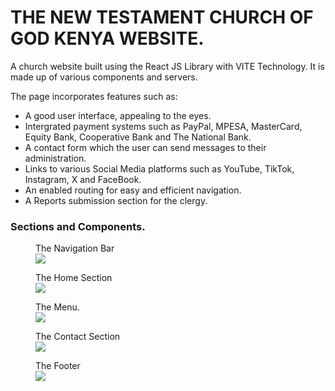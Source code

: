 <h1>THE NEW TESTAMENT CHURCH OF GOD KENYA WEBSITE.</h1>
<p>A church website built using the React JS Library with VITE Technology. It is made up of various components and servers.</p>
<p>The page incorporates features such as:</p>
<ul>
  <li>A good user interface, appealing to the eyes.</li>
   <li>Intergrated payment systems such as PayPal, MPESA, MasterCard, Equity Bank, Cooperative Bank and The National Bank.</li>
   <li>A contact form which the user can send messages to their administration.</li>
   <li>Links to various Social Media platforms such as YouTube, TikTok, Instagram, X and FaceBook.</li>
   <li>An enabled routing for easy and efficient navigation.</li>
   <li>A Reports submission section for the clergy.</li>
</ul>

<h3>Sections and Components.</h3>
<figure>
  <figcaption>The Navigation Bar</figcaption>
  <img src='https://github.com/Omillo-Charles/Images/blob/4a2f007ce8a13fe1a75e92e26a8e336686bce724/Screenshot%202025-04-05%20133435.png' />
</figure>

<figure>
  <figcaption>The Home Section</figcaption>
  <img src='https://github.com/Omillo-Charles/Images/blob/4a2f007ce8a13fe1a75e92e26a8e336686bce724/Screenshot%202025-04-05%20133455.png' />
</figure>

<figure>
  <figcaption>The Menu.</figcaption>
  <img src='https://github.com/Omillo-Charles/Images/blob/4a2f007ce8a13fe1a75e92e26a8e336686bce724/Screenshot%202025-04-05%20133518.png' />
</figure>

<figure>
  <figcaption>The Contact Section</figcaption>
  <img src='https://github.com/Omillo-Charles/Images/blob/4a2f007ce8a13fe1a75e92e26a8e336686bce724/Screenshot%202025-04-05%20133602.png' />
</figure>

<figure>
  <figcaption>The Footer</figcaption>
  <img src='https://github.com/Omillo-Charles/Images/blob/4a2f007ce8a13fe1a75e92e26a8e336686bce724/Screenshot%202025-04-05%20133615.png' />
</figure>
